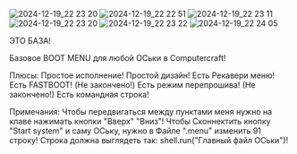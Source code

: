 ![2024-12-19_22 23 20](https://github.com/user-attachments/assets/8b11190a-75e0-4f02-ae53-9980cfe13bbb)
![2024-12-19_22 22 51](https://github.com/user-attachments/assets/c69ccde0-06a7-41d9-9ffe-baf1e57ab832)
![2024-12-19_22 23 11](https://github.com/user-attachments/assets/ebd66bb3-382e-4916-b839-554ccf33a484)
![2024-12-19_22 23 20](https://github.com/user-attachments/assets/f11bd694-383b-4214-82dd-efda8c1834b2)
![2024-12-19_22 23 22](https://github.com/user-attachments/assets/5ac45d09-45c3-4014-87aa-63d823c8ea2d)
![2024-12-19_22 24 05](https://github.com/user-attachments/assets/9ad100bb-b8a9-4ec5-9c07-865660be9a8d)





ЭТО БАЗА!

Базовое BOOT MENU для любой ОСьки в Computercraft!

Плюсы:
	Простое исполнение!
 	Простой дизайн!
  	Есть Рекавери меню!
   	Есть FASTBOOT! (Не закончено!)
	Есть режим перепрошива! (Не закончено!)
 	Есть командная строка!


Примечания:
Чтобы передвигаться между пунктами меня нужно на клаве нажимать кнопки "Вверх" "Вниз"!
Чтобы Сконнектить кнопку "Start system" и саму ОСьку, нужно в Файле ".menu" изменить 91 строку! Строка должна выглядеть так:  shell.run("Главный файл ОСьки")!
